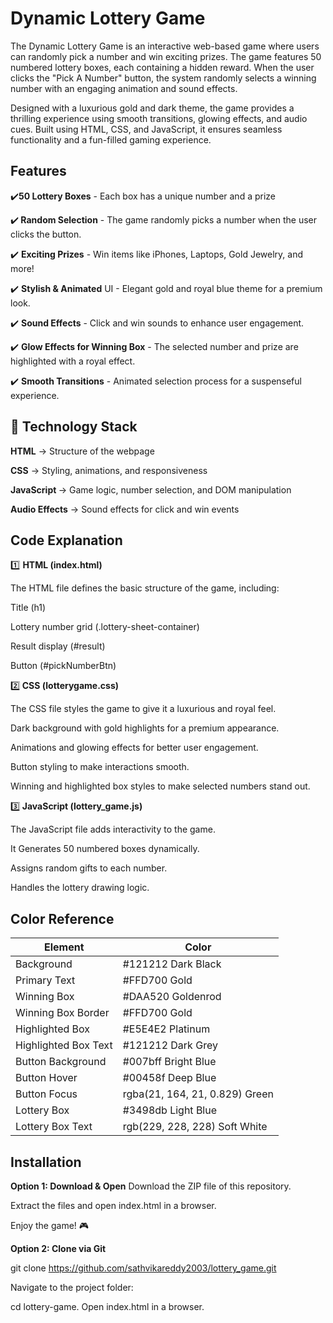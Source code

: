 
# Dynamic Lottery Game
The Dynamic Lottery Game is an interactive web-based game where users can randomly pick a number and win exciting prizes. The game features 50 numbered lottery boxes, each containing a hidden reward. When the user clicks the "Pick A Number" button, the system randomly selects a winning number with an engaging animation and sound effects.

Designed with a luxurious gold and dark theme, the game provides a thrilling experience using smooth transitions, glowing effects, and audio cues. Built using HTML, CSS, and JavaScript, it ensures seamless functionality and a fun-filled gaming experience.



##  Features

✔️<b>50 Lottery Boxes</b> - Each box has a unique number and a prize

✔️<b> Random Selection</b> - The game randomly picks a number when the user clicks the button.

✔️ <b>Exciting Prizes</b> - Win items like iPhones, Laptops, Gold Jewelry, and more!

✔️ <b>Stylish & Animated</b> UI - Elegant gold and royal blue theme for a premium look.

✔️ <b>Sound Effects</b> - Click and win sounds to enhance user engagement.

✔️ <b>Glow Effects for Winning Box</b> - The selected number and prize are highlighted with a royal effect.

✔️ <b>Smooth Transitions</b> - Animated selection process for a suspenseful experience.




## 🚀 Technology Stack
<b>HTML</b> → Structure of the webpage

<b>CSS</b> → Styling, animations, and responsiveness

<b>JavaScript </b>→ Game logic, number selection, and DOM manipulation

<b>Audio Effects</b> → Sound effects for click and win events

## Code Explanation

1️⃣ <b>HTML (index.html)</b>

The HTML file defines the basic structure of the game, including:

Title (h1)

Lottery number grid (.lottery-sheet-container)

Result display (#result)

Button (#pickNumberBtn)

2️⃣<b> CSS (lotterygame.css)</b>

The CSS file styles the game to give it a luxurious and royal feel.

Dark background with gold highlights for a premium appearance.

Animations and glowing effects for better user engagement.

Button styling to make interactions smooth.

Winning and highlighted box styles to make selected numbers stand out.

3️⃣<b> JavaScript (lottery_game.js)</b>

The JavaScript file adds interactivity to the game.

 It Generates 50 numbered boxes dynamically.

Assigns random gifts to each number.

Handles the lottery drawing logic.


## Color Reference

| Element            | Color       |                                                             
| ----------------- | ------------------------------------------------------------------ |
| Background | #121212 Dark Black  |
| Primary Text | #FFD700 Gold |
|Winning Box | #DAA520 Goldenrod |
| Winning Box Border | #FFD700 Gold |
| Highlighted Box | #E5E4E2 Platinum |
| Highlighted Box Text | #121212 Dark Grey |
| Button Background | #007bff Bright Blue |
| Button Hover | #00458f Deep Blue |
| Button Focus | rgba(21, 164, 21, 0.829) Green |
|Lottery Box | #3498db Light Blue |
| Lottery Box Text | rgb(229, 228, 228) Soft White |

## Installation

<b>Option 1: Download & Open</b>
Download the ZIP file of this repository.

Extract the files and open index.html in a browser.

Enjoy the game! 🎮

<b>Option 2: Clone via Git</b>

git clone https://github.com/sathvikareddy2003/lottery_game.git

Navigate to the project folder:

cd lottery-game.
Open index.html in a browser.

